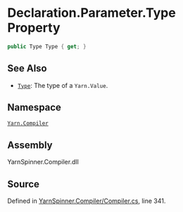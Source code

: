 <!-- This file was generated by a tool. Do not edit this file by hand. -->

# Declaration.Parameter.Type Property


```csharp
public Type Type { get; }
```



## See Also
* [`Type`](/api/csharp/yarn/type.md): 
The type of a `Yarn.Value`.

## Namespace
[`Yarn.Compiler`](/api/csharp/yarn.compiler/README.md)

## Assembly
YarnSpinner.Compiler.dll

## Source
Defined in [YarnSpinner.Compiler/Compiler.cs](https://github.com/YarnSpinnerTool/YarnSpinner//blob/develop/YarnSpinner.Compiler/Compiler.cs#L341), line 341.
